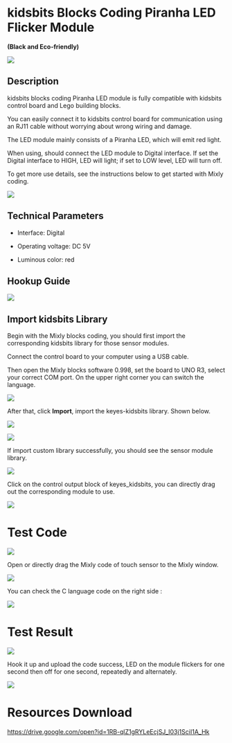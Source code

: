 

# **kidsbits Blocks Coding Piranha LED Flicker Module**

**(Black and Eco-friendly)**

**![](media/05de26d62e143e8a1008bff2ba901fd4.png)**

## Description

kidsbits blocks coding Piranha LED module is fully compatible with kidsbits
control board and Lego building blocks.

You can easily connect it to kidsbits control board for communication using an
RJ11 cable without worrying about wrong wiring and damage.

The LED module mainly consists of a Piranha LED, which will emit red light.

When using, should connect the LED module to Digital interface. If set the
Digital interface to HIGH, LED will light; if set to LOW level, LED will turn
off.

To get more use details, see the instructions below to get started with Mixly
coding.

![](media/dd74b96bda50a694fd427e8ff3c7d785.jpeg)

## Technical Parameters

-   Interface: Digital

-   Operating voltage: DC 5V

-   Luminous color: red

## Hookup Guide

![](media/06704c9474356c7b3130ea05c7f87f89.jpeg)

## Import kidsbits Library

Begin with the Mixly blocks coding, you should first import the corresponding
kidsbits library for those sensor modules.

Connect the control board to your computer using a USB cable.

Then open the Mixly blocks software 0.998, set the board to UNO R3, select your
correct COM port. On the upper right corner you can switch the language.

![](media/97ef53e30eb996f0e6307e6617cd5308.png)

After that, click **Import**, import the keyes-kidsbits library. Shown below.

![](media/4c0202e3ef1e9f0917f680363ebac331.png)

![](media/11cf242de843535cfe8381f49a619175.png)

If import custom library successfully, you should see the sensor module library.

![](media/bd67d3d3dd8bbb976853775d3e8f74a4.png)

Click on the control output block of keyes_kidsbits, you can directly drag out
the corresponding module to use.

![](media/6195c1bea56459d1a11c012036355de1.png)

# Test Code

![](media/7d2f73716d4b400639a7431a7cda27b9.png)

Open or directly drag the Mixly code of touch sensor to the Mixly window.

![](media/84f9969a557af9926246ebe4d9f38c96.png)

You can check the C language code on the right side :

![](media/764715c9c4a7abdb385e0172ee3d665c.png)

# Test Result

![](media/b6c467cd244bf6c714e170a0b451d487.png)

Hook it up and upload the code success, LED on the module flickers for one
second then off for one second, repeatedly and alternately.

![](media/4cbf476de751fdaf591d4776250d3c8b.png)

# Resources Download

<https://drive.google.com/open?id=1RB-qlZ1gRYLeEcjSJ_I03j1SciI1A_Hk>

# 
